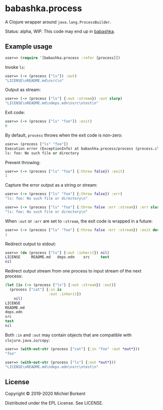 # babashka.process

A Clojure wrapper around `java.lang.ProcessBuilder`.

Status: alpha, WIP. This code may end up in [babashka](https://github.com/borkdude/babashka).

## Example usage

``` clojure
user=> (require '[babashka.process :refer [process]])
```

Invoke `ls`:

``` clojure
user=> (-> (process ["ls"]) :out)
"LICENSE\nREADME.md\nsrc\n"
```

Output as stream:

``` clojure
user=> (-> (process ["ls"] {:out :stream}) :out slurp)
"LICENSE\nREADME.md\ndeps.edn\nsrc\ntest\n"
```

Exit code:

``` clojure
user=> (-> (process ["ls" "foo"]) :exit)
0
```

By default, `process` throws when the exit code is non-zero:

``` clojure
user=> (process ["ls" "foo"])
Execution error (ExceptionInfo) at babashka.process/process (process.clj:54).
ls: foo: No such file or directory
```

Prevent throwing:

``` clojure
user=> (-> (process ["ls" "foo"] {:throw false}) :exit)
1
```

Capture the error output as a string or stream:

``` clojure
user=> (-> (process ["ls" "foo"] {:throw false}) :err)
"ls: foo: No such file or directory\n"

user=> (-> (process ["ls" "foo"] {:throw false :err :stream}) :err slurp)
"ls: foo: No such file or directory\n"
```

When `:out` or `:err` are set to `:stream`, the exit code is wrapped in a future:

``` clojure
user=> (-> (process ["ls" "foo"] {:throw false :err :stream}) :exit deref)
1
```

Redirect output to stdout:

``` clojure
user=> (do (process ["ls"] {:out :inherit}) nil)
LICENSE		README.md	deps.edn	src		test
nil
```

Redirect output stream from one process to input stream of the next process:

``` clojure
(let [is (-> (process ["ls"] {:out :stream}) :out)]
  (process ["cat"] {:in is
                    :out :inherit})
    nil)
LICENSE
README.md
deps.edn
src
test
nil
```

Both `:in` and `:out` may contain objects that are compatible with `clojure.java.io/copy`:

``` clojure
user=> (with-out-str (process ["cat"] {:in "foo" :out *out*}))
"foo"

user=> (with-out-str (process ["ls"] {:out *out*}))
"LICENSE\nREADME.md\ndeps.edn\nsrc\ntest\n"
```

## License

Copyright © 2019-2020 Michiel Borkent

Distributed under the EPL License. See LICENSE.
